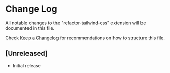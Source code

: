# Change Log
All notable changes to the "refactor-tailwind-css" extension will be documented in this file.

Check [Keep a Changelog](http://keepachangelog.com/) for recommendations on how to structure this file.

## [Unreleased]
- Initial release